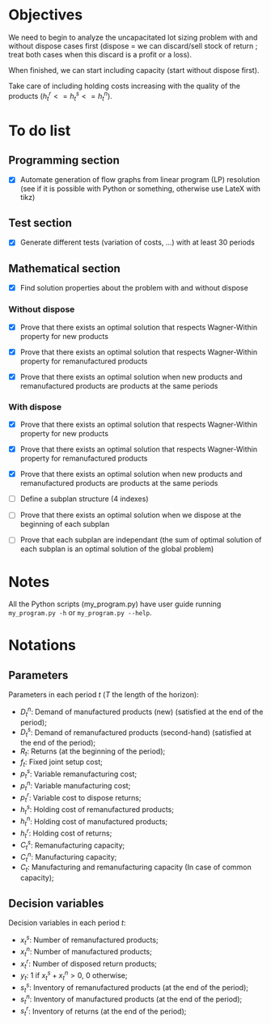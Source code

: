 # Objectives

We need to begin to analyze the uncapacitated lot sizing problem with and without dispose cases first (dispose = we can discard/sell stock of return ; treat both cases when this discard is a profit or a loss).


When finished, we can start including capacity (start without dispose first).


Take care of including holding costs increasing with the quality of the products ($h_t^r <= h_t^s <= h_t^n$).

# To do list

## Programming section

- [x] Automate generation of flow graphs from linear program (LP) resolution (see if it is possible with Python or something, otherwise use LateX with tikz)

## Test section

- [x] Generate different tests (variation of costs, ...) with at least 30 periods

## Mathematical section

- [x] Find solution properties about the problem with and without dispose

### Without dispose

- [x] Prove that there exists an optimal solution that respects Wagner-Within property for new products

- [x] Prove that there exists an optimal solution that respects Wagner-Within property for remanufactured products

- [x] Prove that there exists an optimal solution when new products and remanufactured products are products at the same periods
### With dispose

- [x] Prove that there exists an optimal solution that respects Wagner-Within property for new products

- [x] Prove that there exists an optimal solution that respects Wagner-Within property for remanufactured products

- [x] Prove that there exists an optimal solution when new products and remanufactured products are products at the same periods

- [ ] Define a subplan structure (4 indexes)

- [ ] Prove that there exists an optimal solution when we dispose at the beginning of each subplan

- [ ] Prove that each subplan are independant (the sum of optimal solution of each subplan is an optimal solution of the global problem)
# Notes

All the Python scripts (my_program.py) have user guide running <code>my_program.py -h</code> or <code>my_program.py --help</code>.
# Notations

## Parameters

Parameters in each period $t$ ($T$ the length of the horizon):
- $D^n_t$: Demand of manufactured products (new) (satisfied at the end of the period);
- $D^s_t$: Demand of remanufactured products (second-hand) (satisfied at the end of the period);
- $R_t$: Returns (at the beginning of the period);
- $f_t$: Fixed joint setup cost;
- $p^s_t$: Variable remanufacturing cost;
- $p^n_t$: Variable manufacturing cost;
- $p^r_t$: Variable cost to dispose returns;
- $h^s_t$: Holding cost of remanufactured products;
- $h^n_t$: Holding cost of manufactured products;
- $h^r_t$: Holding cost of returns;
- $C^s_t$: Remanufacturing capacity;
- $C^n_t$: Manufacturing capacity;
- $C_t$: Manufacturing and remanufacturing capacity (In case of common capacity);

## Decision variables

Decision variables in each period $t$:

- $x^s_t$: Number of remanufactured products;
- $x^n_t$: Number of manufactured products;
- $x^r_t$: Number of disposed return products;
- $y_t$: 1 if $x^s_t + x^n_t > 0$, 0 otherwise;
- $s^s_t$: Inventory of remanufactured products (at the end of the period);
- $s^n_t$: Inventory of manufactured products (at the end of the period);
- $s^r_t$: Inventory of returns (at the end of the period);